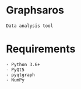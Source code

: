 # Graphsaros
    Data analysis tool

# Requirements
    - Python 3.6+
    - PyQt5
    - pyqtgraph
    - NumPy